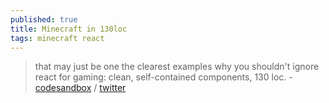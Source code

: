 ```yaml
---
published: true
title: Minecraft in 130loc
tags: minecraft react
---
```

> that may just be one the clearest examples why you shouldn't ignore react for gaming: clean, self-contained components, 130 loc. - [codesandbox](https://codesandbox.io/s/blissful-leaf-vkgi6?file=/src/App.js) / [twitter](https://twitter.com/0xca0a/status/1303691314626691076)
